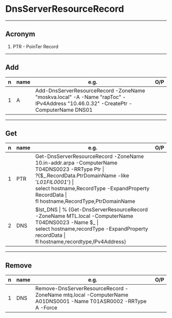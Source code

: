 # DnsServerResourceRecord

---

## Acronym
1. PTR - PoinTer Record

---

## Add
|n|name|e.g.|O/P|
|-|----|----|---|
|1|A   |Add-DnsServerResourceRecord -ZoneName "moskva.local" -A -Name "rapToc" -IPv4Address "10.46.0.32" -CreatePtr -ComputerName DNS01||

---

## Get
|n|name|e.g.|O/P|
|-|----|----|---|
|1|PTR | Get-DnsServerResourceRecord -ZoneName 10.in-addr.arpa -ComputerName T04DNS0023 -RRType Ptr \|<br/> ?{$_.RecordData.PtrDomainName -like '*L01FIL0001*'} \|<br/>select hostname,RecordType -ExpandProperty RecordData \|<br/>fl hostname,RecordType,PtrDomainName||
|2|DNS|$lst_DNS \| % {Get-DnsServerResourceRecord -ZoneName MTL.local -ComputerName T04DNS0023 -Name $_ \|<br/>select hostname,recordType -ExpandProperty recordData \|<br/>fl hostname,recordtype,IPv4Address}||

---

## Remove
|n|name|e.g.|O/P|
|-|----|----|---|
|1|DNS |Remove-DnsServerResourceRecord -ZoneName mtq.local -ComputerName A01DNS0001 -Name T01ASR0002 -RRType A -Force||
